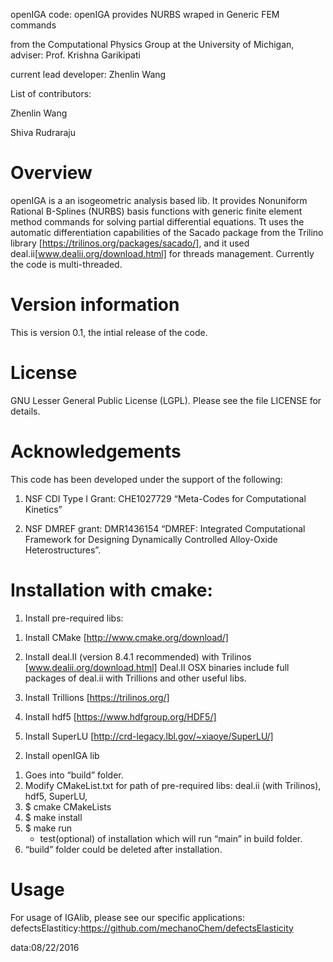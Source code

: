 openIGA code: openIGA provides NURBS wraped in Generic FEM commands

from the Computational Physics Group at the University of Michigan, adviser: Prof. Krishna Garikipati

current lead developer: Zhenlin Wang

List of contributors:

Zhenlin Wang

Shiva Rudraraju


Overview
=======================================================================
openIGA is a an isogeometric analysis based lib. It provides Nonuniform Rational B-Splines (NURBS) basis functions with generic finite element method commands for solving partial differential equations. Tt uses the automatic differentiation capabilities of the Sacado package from the Trilino library [https://trilinos.org/packages/sacado/], and it used deal.ii[www.dealii.org/download.html] for threads management. Currently the code is multi-threaded.


Version information
=======================================================================
This is version 0.1, the intial release of the code.


License
=======================================================================
GNU Lesser General Public License (LGPL). Please see the file LICENSE for details.



Acknowledgements
=======================================================================
This code has been developed under the support of the following:

1. NSF CDI Type I Grant: CHE1027729 “Meta-Codes for Computational Kinetics”

2. NSF DMREF grant: DMR1436154 “DMREF: Integrated Computational Framework for Designing Dynamically Controlled Alloy-Oxide Heterostructures”.



Installation with cmake:
=======================================================================
1. Install pre-required libs:
  1) Install CMake [http://www.cmake.org/download/]

  2) Install deal.II (version 8.4.1 recommended) with Trilinos [www.dealii.org/download.html]
     Deal.II OSX binaries include full packages of deal.ii with Trillions and other useful libs.


  3) Install Trillions [https://trilinos.org/] 
  

  4) Install hdf5 [https://www.hdfgroup.org/HDF5/]
  

  5) Install SuperLU [http://crd-legacy.lbl.gov/~xiaoye/SuperLU/]
  

2. Install openIGA lib
  1) Goes into “build” folder.
  2) Modify CMakeList.txt for path of pre-required libs: deal.ii (with Trilinos), hdf5, SuperLU,
  3) $ cmake CMakeLists
  4) $ make install
  5) $ make run
     - test(optional) of installation which will run “main” in build folder.
  6) “build” folder could be deleted after installation. 


Usage
=======================================================================
For usage of IGAlib, please see our specific applications:
defectsElastiticy:https://github.com/mechanoChem/defectsElasticity

data:08/22/2016
